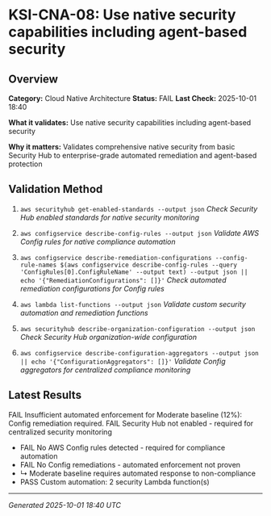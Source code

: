 # KSI-CNA-08: Use native security capabilities including agent-based security

## Overview

**Category:** Cloud Native Architecture
**Status:** FAIL
**Last Check:** 2025-10-01 18:40

**What it validates:** Use native security capabilities including agent-based security

**Why it matters:** Validates comprehensive native security from basic Security Hub to enterprise-grade automated remediation and agent-based protection

## Validation Method

1. `aws securityhub get-enabled-standards --output json`
   *Check Security Hub enabled standards for native security monitoring*

2. `aws configservice describe-config-rules --output json`
   *Validate AWS Config rules for native compliance automation*

3. `aws configservice describe-remediation-configurations --config-rule-names $(aws configservice describe-config-rules --query 'ConfigRules[0].ConfigRuleName' --output text) --output json || echo '{"RemediationConfigurations": []}'`
   *Check automated remediation configurations for Config rules*

4. `aws lambda list-functions --output json`
   *Validate custom security automation and remediation functions*

5. `aws securityhub describe-organization-configuration --output json`
   *Check Security Hub organization-wide configuration*

6. `aws configservice describe-configuration-aggregators --output json || echo '{"ConfigurationAggregators": []}'`
   *Validate Config aggregators for centralized compliance monitoring*

## Latest Results

FAIL Insufficient automated enforcement for Moderate baseline (12%): Config remediation required. FAIL Security Hub not enabled - required for centralized security monitoring
- FAIL No AWS Config rules detected - required for compliance automation
- FAIL No Config remediations - automated enforcement not proven
-   ↳ Moderate baseline requires automated response to non-compliance
- PASS Custom automation: 2 security Lambda function(s)

---
*Generated 2025-10-01 18:40 UTC*